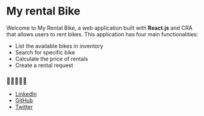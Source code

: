 # My rental Bike

Welcome to My Rental Bike, a web application built with **React.js** and CRA that allows users to rent bikes. This application has four main functionalities:

- List the available bikes in inventory
- Search for specific bike
- Calculate the price of rentals
- Create a rental request




### 🚀🚀🚀🚀🚀

- [LinkedIn](https://www.linkedin.com/in/laura-portillo-rodr%C3%ADguez-21965a86/)
- [GitHub](https://github.com/lauraportillo)
- [Twitter](https://twitter.com/LauraPo02860847)
